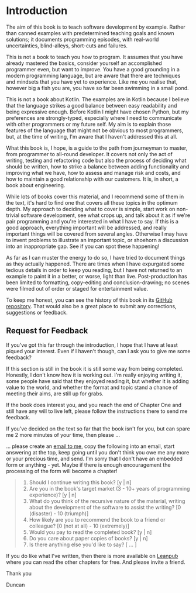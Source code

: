 # Introduction

The aim of this book is to teach software development by example. Rather than canned examples with predetermined teaching goals and known solutions; it documents programming episodes, with real-world uncertainties, blind-alleys, short-cuts and failures.

This is not a book to teach you how to program. It assumes that you have already mastered the basics, consider yourself an accomplished programmer even, but want to improve. You have a good grounding in a modern programming language, but are aware that there are techniques and mindsets that you have yet to experience. Like me you realise that, however big a fish you are, you have so far been swimming in a small pond.

This is not a book about Kotlin. The examples are in Kotlin because I believe that the language strikes a good balance between easy readability and being expressive enough. Before Kotlin I might have chosen Python, but my preferences are strongly-typed, especially where I need to communicate with other programmers or my future self. My aim is to explain those features of the language that might not be obvious to most programmers, but, at the time of writing, I'm aware that I haven't addressed this at all.

What this book is, I hope, is a guide to the path from journeyman to master, from programmer to all-round developer. It covers not only the act of writing, testing and refactoring code but also the process of deciding what should be written, how to strike a balance between adding functionality and improving what we have, how to assess and manage risk and costs, and how to maintain a good relationship with our customers. It is, in short, a book about engineering.

While lots of books cover this material, and I recommend some of them in the text, it's hard to find one that covers all these topics in the optimum depth. My approach to deciding what to cover is simple, start work on non-trivial software development, see what crops up, and talk about it as if we're pair programming and you're interested in what I have to say. If this is a good approach, everything important will be addressed, and really important things will be covered from several angles. Otherwise I may have to invent problems to illustrate an important topic, or shoehorn a discussion into an inappropriate gap. See if you can spot these happening!

As far as I can muster the energy to do so, I have tried to document things as they actually happened. There are times when I have expurgated some tedious details in order to keep you reading, but I have not returned to an example to paint it in a better, or worse, light than live. Post-production has been limited to formatting, copy-editing and conclusion-drawing;  no scenes were filmed out of order or staged for entertainment value.

To keep me honest, you can see the history of this book in its [GitHub repository](https://github.com/dmcg/episodes). That would also be a great place to submit any corrections, suggestions or feedback.


## Request for Feedback

If you've got this far through the introduction, I hope that I have at least piqued your interest. Even if I haven't though, can I ask you to give me some feedback?

If this section is still in the book it is still some way from being completed. Honestly, I don't know how it is working out. I'm really enjoying writing it, some people have said that they enjoyed reading it, but whether it is adding value to the world, and whether the format and topic stand a chance of meeting their aims, are still up for grabs.

If the book does interest you, and you reach the end of Chapter One and still have any will to live left, please follow the instructions there to send me feedback.

If you've decided on the text so far that the book isn't for you, but can spare me 2 more minutes of your time, then please ...

... please create an [email to me](mailto:duncan@oneeyedmen.com?subject=Book%20Feedback), copy the following into an email, start answering at the top, keep going until you don't think you owe me any more or your precious time, and send. I'm sorry that I don't have an embedded form or anything - yet. Maybe if there is enough encouragement the processing of the form will become a chapter!

>  1. Should I continue writing this book? [y \| n]
>  2. Are you in the book's target market (3 - 10+ years of programming experience)? [y \| n]
>  3. What do you think of the recursive nature of the material, writing about the development of the software to assist the writing? [0 (disaster) - 10 (triumph)]
>  4. How likely are you to recommend the book to a friend or colleague? [0 (not at all) - 10 (extremely)]
>  5. Would you pay to read the completed book? [y \| n]
>  6. Do you care about paper copies of books? [y \| n]
>  7. Is there anything else you'd like to say? [ ... ]

If you do like what I've written, then there is more available on [Leanpub](https://leanpub.com/episodes/) where you can read the other chapters for free. And please invite a friend.

Thank you

Duncan


